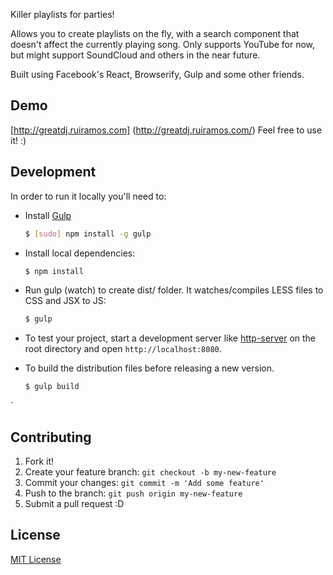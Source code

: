 Killer playlists for parties!

Allows you to create playlists on the fly, with a search component that doesn't affect the currently playing song.
Only supports YouTube for now, but might support SoundCloud and others in the near future.

Built using Facebook's React, Browserify, Gulp and some other friends.


## Demo
[http://greatdj.ruiramos.com] (http://greatdj.ruiramos.com/)
Feel free to use it! :)

## Development

In order to run it locally you'll need to:

* Install [Gulp](http://gulpjs.com/) 

    ```sh
    $ [sudo] npm install -g gulp
    ```

* Install local dependencies:

    ```sh
    $ npm install
    ```
    
* Run gulp (watch) to create dist/ folder. It watches/compiles LESS files to CSS and JSX to JS:

    ```sh
    $ gulp
    ```

* To test your project, start a development server like [http-server](https://www.npmjs.org/package/http-server) on the root directory and open `http://localhost:8080`.


* To build the distribution files before releasing a new version.

    ```sh
    $ gulp build
    ```
`

## Contributing

1. Fork it!
2. Create your feature branch: `git checkout -b my-new-feature`
3. Commit your changes: `git commit -m 'Add some feature'`
4. Push to the branch: `git push origin my-new-feature`
5. Submit a pull request :D

## License

[MIT License](http://opensource.org/licenses/MIT)
